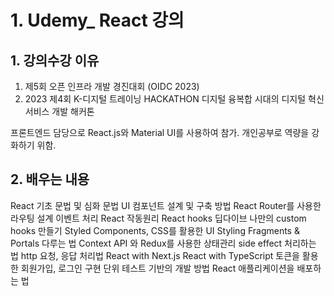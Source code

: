 # 1. Udemy_ React 강의

## 1. 강의수강 이유
1. 제5회 오픈 인프라 개발 경진대회 (OIDC 2023)
2. 2023 제4회 K-디지털 트레이닝 HACKATHON 디지털 융복합 시대의 디지털 혁신 서비스 개발 해커톤

프론트엔드 담당으로 React.js와 Material UI를 사용하여 참가.
개인공부로 역량을 강화하기 위함.

## 2. 배우는 내용
React 기초 문법 및 심화 문법
UI 컴포넌트 설계 및 구축 방법
React Router를 사용한 라우팅 설계
이벤트 처리
React 작동원리
React hooks 딥다이브
나만의 custom hooks 만들기
Styled Components, CSS를 활용한 UI Styling
Fragments & Portals 다루는 법
Context API 와 Redux를 사용한 상태관리
side effect 처리하는 법
http 요청, 응답 처리법
React with Next.js
React with TypeScript
토큰을 활용한 회원가입, 로그인 구현
단위 테스트 기반의 개발 방법
React 애플리케이션을 배포하는 법
